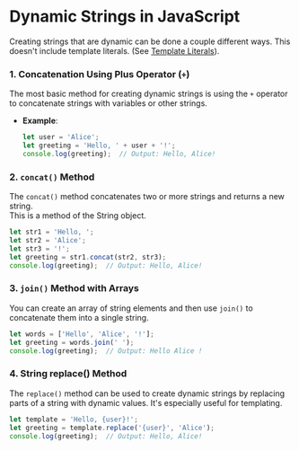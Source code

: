 
# Dynamic Strings in JavaScript  

Creating strings that are dynamic can be done a couple different ways.
This doesn't include template literals. (See [Template Literals](template_literals.md)).

### 1. Concatenation Using Plus Operator (`+`)  

The most basic method for creating dynamic strings is using the `+` operator to concatenate strings with variables or other strings.  

* **Example**:  
  ```javascript  
  let user = 'Alice';  
  let greeting = 'Hello, ' + user + '!';  
  console.log(greeting);  // Output: Hello, Alice!  
  ```

### 2. `concat()` Method  

The `concat()` method concatenates two or more strings and returns a new string.  
This is a method of the String object.  

```js
let str1 = 'Hello, ';
let str2 = 'Alice';
let str3 = '!';
let greeting = str1.concat(str2, str3);
console.log(greeting);  // Output: Hello, Alice!
```

### 3. `join()` Method with Arrays

You can create an array of string elements and then use `join()`
to concatenate them into a single string.

```js
let words = ['Hello', 'Alice', '!'];
let greeting = words.join(' ');
console.log(greeting);  // Output: Hello Alice !
```

### 4. String replace() Method

The `replace()` method can be used to create dynamic strings by 
replacing parts of a string with dynamic values.
It's especially useful for templating.

```js
let template = 'Hello, {user}!';
let greeting = template.replace('{user}', 'Alice');
console.log(greeting);  // Output: Hello, Alice!
```



